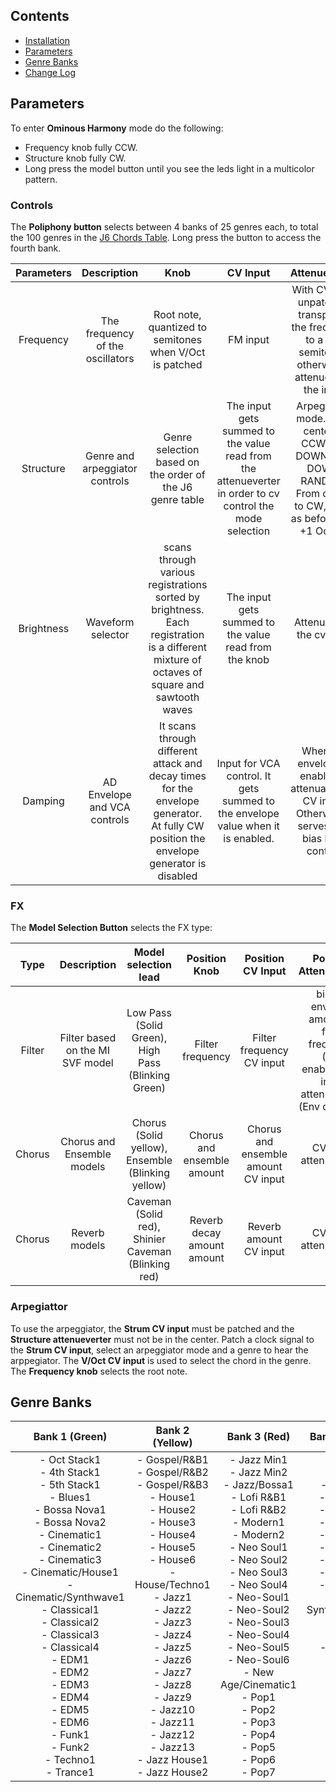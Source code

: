 <!--
.. title: Rings Ominous Harmony
.. slug: rings-ominous-harmony
.. date: 2023-09-09 17:41:35 UTC-05:00
.. tags: 
.. category: 
.. link: 
.. description: 
.. type: text
-->


## Contents

- [Installation](#installation)
- [Parameters](#parameters)
- [Genre Banks](#genre-banks)
- [Change Log](#change-log)

## Parameters

To enter **Ominous Harmony** mode do the following:

- Frequency knob fully CCW.
- Structure knob fully CW.
- Long press the model button until you see the leds light in a multicolor pattern. 

### Controls

The **Poliphony button** selects between 4 banks of 25 genres each, to total the 100 genres in the [J6 Chords Table](https://static.roland.com/manuals/J-6_manual_v102/eng/28645807.html). Long press the button to access the fourth bank.

| Parameters |           Description            |                                                                    Knob                                                                    |                                                 CV Input                                                 |                                                    Attenueverter                                                    |
|:----------:|:--------------------------------:|:------------------------------------------------------------------------------------------------------------------------------------------:|:--------------------------------------------------------------------------------------------------------:|:-------------------------------------------------------------------------------------------------------------------:|
| Frequency  | The frequency of the oscillators |                                          Root note, quantized to semitones when V/Oct is patched                                           |                                                 FM input                                                 |      With CV input unpatched, transposes the frequency to a few semitones, otherwise it attenueverts the input      |
| Structure  |  Genre and arpeggiator controls  |                                          Genre selection based on the order of the J6 genre table                                          | The input gets summed to the value read from the attenueverter in order to cv control the mode selection |  Arpeggiator mode. From center to CCW: UP, DOWN, UP-DOWN, RANDOM. From center to CW, same as before with +1 Octave  |
| Brightness |        Waveform selector         | scans through various registrations sorted by brightness. Each registration is a different mixture of octaves of square and sawtooth waves |                          The input gets summed to the value read from the knob                           |                                              Attenueverts the cv input                                              |
|  Damping   |   AD Envelope and VCA controls   |   It scans through different attack and decay times for the envelope generator. At fully CW position the envelope generator is disabled    |             Input for VCA control. It gets summed to the envelope value when it is enabled.              |       When the envelope is enabled, it attenuates the CV input. Otherwise it serves as a bias level control.        |

### FX

The **Model Selection Button** selects the FX type:

|  Type  |           Description            |                Model selection lead                 |       Position Knob        |          Position CV Input          |                                      Position Attenueverter                                      |
|:------:|:--------------------------------:|:---------------------------------------------------:|:--------------------------:|:-----------------------------------:|:------------------------------------------------------------------------------------------------:|
| Filter | Filter based on the MI SVF model | Low Pass (Solid Green), High Pass (Blinking Green)  |      Filter frequency      |      Filter frequency CV input      | bipolar envelope amount to filter frequency (Env enabled), CV input attenueverter (Env disabled) |
| Chorus |    Chorus and Ensemble models    |  Chorus (Solid yellow), Ensemble (Blinking yellow)  | Chorus and ensemble amount | Chorus and ensemble amount CV input |                                      CV input attenueverter                                      |
| Chorus |          Reverb models           | Caveman (Solid red), Shinier Caveman (Blinking red) | Reverb decay amount amount |       Reverb amount CV input        |                                      CV input attenueverter                                      |

### Arpegiattor

To use the arpeggiator, the **Strum CV input** must be patched and the **Structure attenueverter** must not be in the center. Patch a clock signal to the **Strum CV input**, select an arpeggiator mode and a genre to hear the arppegiator.
The **V/Oct CV input** is used to select the chord in the genre. The **Frequency knob** selects the root note.



## Genre Banks

|                                                                                                                                                                                                                    Bank 1 (Green)                                                                                                                                                                                                                    |                                                                                                                                                                                    Bank 2 (Yellow)                                                                                                                                                                                    |                                                                                                                                                                                                 Bank 3 (Red)                                                                                                                                                                                                  |                                                                                                                                                                                                                 Bank 4 (Rainbow)                                                                                                                                                                                                                 |
|:----------------------------------------------------------------------------------------------------------------------------------------------------------------------------------------------------------------------------------------------------------------------------------------------------------------------------------------------------------------------------------------------------------------------------------------------------:|:-------------------------------------------------------------------------------------------------------------------------------------------------------------------------------------------------------------------------------------------------------------------------------------------------------------------------------------------------------------------------------------:|:-------------------------------------------------------------------------------------------------------------------------------------------------------------------------------------------------------------------------------------------------------------------------------------------------------------------------------------------------------------------------------------------------------------:|:------------------------------------------------------------------------------------------------------------------------------------------------------------------------------------------------------------------------------------------------------------------------------------------------------------------------------------------------------------------------------------------------------------------------------------------------:|
| - Oct Stack1 <br/> - 4th Stack1 <br/> - 5th Stack1 <br/> - Blues1 <br/> - Bossa Nova1 <br/> - Bossa Nova2 <br/> - Cinematic1 <br/> - Cinematic2 <br/> - Cinematic3 <br/> - Cinematic/House1 <br/> - Cinematic/Synthwave1 <br/> - Classical1 <br/> - Classical2 <br/> - Classical3 <br/> - Classical4 <br/> - EDM1 <br/> - EDM2 <br/> - EDM3 <br/> - EDM4 <br/> - EDM5 <br/> - EDM6 <br/> - Funk1 <br/> - Funk2 <br/> - Techno1 <br/> - Trance1 <br/> | - Gospel/R&B1 <br/>- Gospel/R&B2 <br/>- Gospel/R&B3 <br/>- House1 <br/>- House2 <br/>- House3 <br/>- House4 <br/>- House5 <br/>- House6 <br/>- House/Techno1 <br/>- Jazz1 <br/>- Jazz2 <br/>- Jazz3 <br/>- Jazz4 <br/>- Jazz5 <br/>- Jazz6 <br/>- Jazz7 <br/>- Jazz8 <br/>- Jazz9 <br/>- Jazz10 <br/>- Jazz11 <br/>- Jazz12 <br/>- Jazz13 <br/>- Jazz House1 <br/>- Jazz House2 <br/> | - Jazz Min1 <br/>- Jazz Min2 <br/>- Jazz/Bossa1 <br/>- Lofi R&B1 <br/>- Lofi R&B2 <br/>- Modern1 <br/>- Modern2 <br/>- Neo Soul1 <br/>- Neo Soul2 <br/>- Neo Soul3 <br/>- Neo Soul4 <br/>- Neo-Soul1 <br/>- Neo-Soul2 <br/>- Neo-Soul3 <br/>- Neo-Soul4 <br/>- Neo-Soul5 <br/>- Neo-Soul6 <br/>- New Age/Cinematic1 <br/>- Pop1 <br/>- Pop2 <br/>- Pop3 <br/>- Pop4 <br/>- Pop5 <br/>- Pop6 <br/>- Pop7 <br/> | - Pop Min1 <br/>- Pop Min2 <br/>- Pop/Synth1 <br/>- Synthwave1 <br/>- Synthwave2 <br/>- Synthwave3 <br/>- Synthwave4 <br/>- Synthwave5 <br/>- Synthwave6 <br/>- Synthwave7 <br/>- Synthwave8 <br/>- Synthwave/House1 <br/>- Trad Maj1 <br/>- Trad Min1 <br/>- Trad Min 21 <br/>- Utility1 <br/>- Utility2 <br/>- Utility3 <br/>- Utility4 <br/>- Utility5 <br/>- Utility6 <br/>- Utility7 <br/>- Utility8 <br/>- Utility9 <br/>- Utility10 <br/> |
